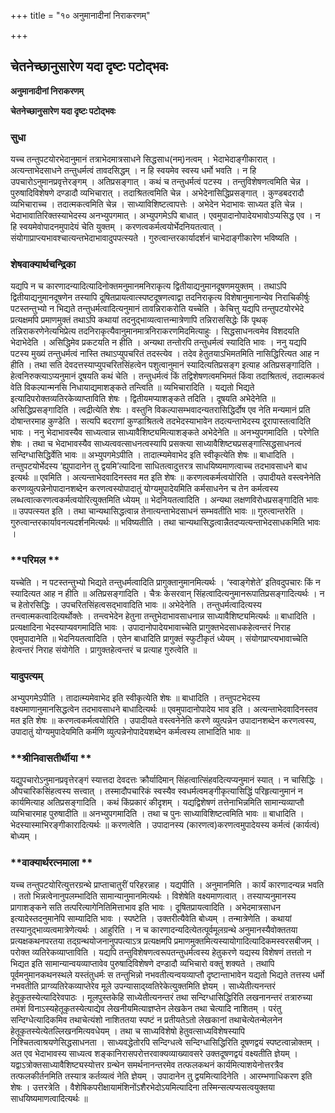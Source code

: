 +++
title = "१० अनुमानादीनां निराकरणम्"

+++


## चेतनेच्छानुसारेण यदा दृष्टः पटोद्भवः

**अनुमानादीनां निराकरणम्**

**चेतनेच्छानुसारेण यदा दृष्टः पटोद्भवः**

### **सुधा**

यच्च तन्तुपटयोरभेदानुमानं तत्राभेदमात्रसाधने सिद्धसाध(नम्)नत्वम् । भेदाभेदाङ्गीकारात् । अत्यन्ताभेदसाधने तन्तुधर्मत्वं तावदसिद्धम् । न हि स्वयमेव स्वस्य धर्मो भवति । न हि उपचारोऽनुमानप्रवृत्तेरङ्गम् । अतिप्रसङ्गात् । कथं च तन्तुधर्मत्वं पटस्य । तन्तुविशेषणत्वमिति चेन्न । पुरुषादिविशेषणे दण्डादौ व्यभिचारात् । तदाश्रितत्वमिति चेन्न । अभेदेनासिद्धिप्रसङ्गात् । कुण्डबदरादौ व्यभिचाराच्च । तदात्मकत्वमिति चेन्न । साध्याविशिष्टत्वापत्तेः । अभेदेन भेदाभावः साध्यत इति चेन्न । भेदाभावातिरिक्तस्याभेदस्य अनभ्युपगमात् । अभ्युपगमेऽपि बाधात् । एवमुपादानोपादेयभावोऽप्यसिद्ध एव । न हि स्वयमेवोपादनमुपादेयं चेति युक्तम् । करणत्वकर्मत्वयोर्भेदनियतत्वात् । संयोगाप्राप्त्यभावश्चात्यन्तभेदाभावादुपपत्स्यते । गुरुत्वान्तरकार्यादर्शनं चाभेदाङ्गीकारेण भविष्यति ।

### **शेषवाक्यार्थचन्द्रिका**

यद्यपि न च कारणादन्यादित्यादिनोक्तमनुमानमनिराकृत्य द्वितीयाद्यनुमानदूषणमयुक्तम् । तथाऽपि द्वितीयाद्यनुमानदूषणेन तस्यापि दूषितप्रायत्वात्स्पष्टदूषणत्वाद्वा तदनिराकृत्य विशेषानुमानान्येव निराचिकीर्षुः पटस्तन्तुभ्यो न भिद्यते तन्तुधर्मत्वादित्यनुमानं तावन्निराकरोति यच्चेति । केचित्तु यद्यपि तन्तुपटयोरभेदे प्रत्यक्षमपि प्रमाणमुक्तं तथाऽपि कथायां तदनुद्भाव्यत्वात्तन्मात्रेणापि तन्निराससिद्धेः किं पृथक् तन्निराकरणेनेत्यभिप्रेत्य तदनिराकृत्यैवानुमानमात्रनिराकरणमिदमित्याहुः । सिद्धसाधनत्वमेव विशदयति भेदाभेदेति । असिद्धिमेव प्रकटयति न हीति । अन्यथा तन्तोरपि तन्तुधर्मत्वं स्यादिति भावः । ननु यद्यपि पटस्य मुख्यं तन्तुधर्मत्वं नास्ति तथाऽप्युपचरितं तदस्त्येव । तदेव हेतुतयाऽभिमतमिति नासिद्धिरित्यत आह न हीति । तथा सति देवदत्तस्याप्युपचरितसिंहत्वेन पशुत्वानुमानं स्यादित्यतिप्रसङ्ग इत्याह अतिप्रसङ्गादिति । हेत्वनिरुक्त्याऽप्यनुमानं दूषयति कथं चेति । तन्तुधर्मत्वं किं तद्विशेषणत्वमभिमतं किंवा तदाश्रितत्वं, तदात्मकत्वं वेति विकल्पान्मनसि निधायाद्यमाशङ्कते तन्त्विति ॥ व्यभिचारादिति । यद्यतो भिद्यते इत्यादिपरोक्तव्यतिरकेव्याप्ताविति शेषः । द्वितीयमप्याशङ्कते तदिति । दूषयति अभेदेनेति ॥ असिद्धिप्रसङ्गादिति । त्वद्रीत्येति शेषः । वस्तुनि विकल्पासम्भवादन्यतरासिद्धिर्दोष एव नेति मन्यमानं प्रति दोषान्तरमाह कुण्डेति । सत्यपि बदराणां कुण्डाश्रितत्वे तदभेदस्याभावेन तदत्यन्ताभेदस्य दूरापास्तत्वादिति भावः । ननु भेदाभावस्यैव साध्यत्वान्न साध्यावैशिष्ट्यमित्याशङ्कते अभेदेनेति ॥ अनभ्युपगमादिति । परेणेति शेषः । तथा च भेदाभावस्यैव साध्यत्ववत्साधनत्वस्यापि प्रसक्त्या साध्यावैशिष्ट्यप्रसङ्गात्सिद्धसाधनत्वं सन्दिग्धासिद्धिर्वेति भावः ॥ अभ्युपगमेऽपीति । तादात्म्यमेवाभेद इति स्वीकृत्येति शेषः ॥ बाधादिति । तन्तुपटयोर्भेदस्य ‘ह्युपादानेन तु द्वयमि’त्यादिना साधितत्वादुत्तरत्र साधयिष्यमाणत्वाच्च तदभावसाधने बाध इत्यर्थः ॥ एवमिति । अत्यन्ताभेदवादिनस्तव मत इति शेषः ॥ करणत्वकर्मत्वयोरिति । उपादीयते वस्त्वनेनेति करणव्युत्पन्नेनोपादानशब्देन करणत्वस्योपादातुं योग्यमुपादेयमिति कर्मसाधनेन च तेन कर्मत्वस्य लब्धत्वात्करणत्वकर्मत्वयोरित्युक्तमिति ध्येयम् ॥ भेदनियतत्वादिति । अन्यथा लक्षणविरोधप्रसङ्गादिति भावः ॥ उपपत्स्यत इति । तथा चान्यथासिद्धत्वान्न तेनात्यन्ताभेदसाधनं सम्भवतीति भावः ॥ गुरुत्वान्तरेति । गुरुत्वान्तरकार्यावनत्यदर्शनमित्यर्थः ॥ भविष्यतीति । तथा चान्यथासिद्धत्वान्नैतदप्यत्यन्ताभेदसाधकमिति भावः ।

### **परिमल **

यच्चेति । न पटस्तन्तुभ्यो भिद्यते तन्तुधर्मत्वादिति प्रागुक्तानुमानमित्यर्थः । ‘स्वाङ्गेशेते’ इतिवदुपचारः किं न स्यादित्यत आह न हीति ॥ अतिप्रसङ्गादिति । चैत्रः केसरवान् सिंहत्वादित्यनुमानरूपातिप्रसङ्गादित्यर्थः । न च हेतोरसिद्धिः । उपचरितसिंहत्वसद्भावादिति भावः ॥ अभेदेनेति । तन्तुधर्मत्वादित्यस्य तन्त्वात्मकत्वादित्यर्थोक्तेः । तन्त्वभेदेन हेतुना तन्तुभेदाभावसाधनान्न साध्यावैशिष्ट्यमित्यर्थः ॥ बाधादिति । प्रत्यक्षादिना भेदस्याप्यवगमादिति भावः । उपादानोपादेयभावाच्चेति प्रागुक्तभेदसाधकहेत्वन्तरं निराह एवमुपादानेति ॥ भेदनियतत्वादिति । एतेन बाधादिति प्रागुक्तं स्फुटीकृतं ध्येयम् । संयोगप्राप्त्यभावाच्चेति हेत्वन्तरं निराह संयोगेति । प्रागुक्तहेत्वन्तरं च प्रत्याह गुरुत्वेति ॥

### **यादुपत्यम्**

अभ्युपगमेऽपीति । तादात्म्यमेवाभेद इति स्वीकृत्येति शेषः ॥ बाधादिति । तन्तुपटभेदस्य वक्ष्यमाणानुमानसिद्धत्वेन तदभावसाधने बाधादित्यर्थः ॥ एवमुपादानोपादेय भाव इति । अत्यन्ताभेदवादिनस्तव मत इति शेषः ॥ करणत्वकर्मत्वयोरिति । उपादीयते वस्त्वनेनेति करणे व्युत्पन्नेन उपादानशब्देन करणत्वस्य, उपादातुं योग्यमुपादेयमिति कर्मणि व्युत्पन्नेनोपादेयशब्देन कर्मत्वस्य लाभादिति भावः ॥

### **श्रीनिवासतीर्थीया **

यद्युपचारोऽनुमानप्रवृत्तेरङ्गं स्यात्तदा देवदत्तः क्रौर्यादिमान् सिंहत्वात्सिंहवदित्यप्यनुमानं स्यात् । न चासिद्धिः । औपचारिकसिंहत्वस्य सत्त्वात् । तस्मादौपचारिकं स्वस्यैव स्वधर्मत्वमङ्गीकृत्यासिद्धिं परिहृत्यानुमानं न कार्यमित्याह अतिप्रसङ्गादिति । कथं किंप्रकारं कीदृशम् । यद्यद्विशेषणं तत्तेनाभिन्नमिति सामान्यव्याप्तौ व्यभिचारमाह पुरुषादीति ॥ अनभ्युपगमादिति । तथा च पुनः साध्याविशिष्टत्वमिति भावः ॥ बाधादिति । भेदस्यास्माभिरङ्गीकारादित्यर्थः ॥ करणत्वेति । उपादानस्य (कारणत्व)करणत्वमुपादेयस्य कर्मत्वं (कार्यत्वं) बोध्यम् ।

### **वाक्यार्थरत्नमाला **

यच्च तन्तुपटयोरित्युत्तरग्रन्थे प्राप्ताचातुरीं परिहरन्नाह । यद्यपीति । अनुमानमिति । कार्यं कारणादन्यन्न भवति । ततो भिन्नत्वेनानुपलम्भादिति सामान्यानुमानमित्यर्थः । विशेषेति वक्ष्यमाणत्वात् । तस्याप्यनुमानस्य प्रागाशङ्कने सति तत्परित्यागेनितिमित्ताभाव इति भावः । दूषितप्रायत्वादिति । अभेदमात्रसाधन इत्यादेस्तदनुमानेपि साम्यादिति भावः । स्पष्टेति । उक्तरीत्यैवेति बोध्यम् । तन्मात्रेणेति । कथायां तस्यानुद्भाव्यत्वमात्रेणेत्यर्थः । आहुरिति । न च कारणादन्यदित्येतत्पूर्वमूलग्रन्थे अनुमानस्यैवोक्ततया प्रत्यक्षकथनपरतया तद्ग्रन्थयोजनानुपपत्याऽत्र प्रत्यक्षमपि प्रमाणमुक्तमित्यस्यायोगादित्यादिकमस्वरसबीजम् । परोक्त व्यतिरेकव्याप्ताविति । यद्यपि तन्तुविशेषणत्वरूपतन्तुधर्मत्वस्य हेतुकरणे यद्यस्य विशेषणं तत्ततो न भिद्यत इति सामान्यान्वयव्याप्तावेव पुरुषादिविशेषणे दण्डादौ व्यभिचारो वक्तुं शक्यते । तथापि पूर्वमनुमानकथनस्थले यस्तंतुधर्मः स तन्तुभिन्नो नभवतीत्यन्वयव्याप्तौ दृष्टान्ताभावेन यद्यतो भिद्यते तत्तस्य धर्मो नभवतीति प्राग्व्यतिरेकव्याप्तेरेव मूले उपन्यासाद्य्वतिरेकेत्युक्तमिति ज्ञेयम् । साध्येतीत्यनन्तरं हेतूकृतस्येत्यादिरेवपाठः । मूलपुस्तकेहि साध्येतीत्यनन्तरं तथा सन्दिग्धासिद्धिरिति लखनानन्तरं तत्रारुच्या तमंशं विनाऽस्यहेतूकृतस्येत्याद्येव लेखनीयमित्याज्ञप्तेन लेखकेन तथा चेत्यादि नाशितम् । परंतु सन्दिग्धेत्यादिकमिव तथाचेत्यंशो नाशिततया स्पष्टं न प्रतीयतेऽतो लेखकानां तथाचेत्येतन्मेलनेन हेतूकृतस्येत्येतल्लिखनमित्यवधेयम् । तथा च साध्यविशेषो हेतुवत्साध्यविशेषस्यापि निश्चितत्वाश्रयणेसिद्धसाधनता । साध्यवद्धेतोरपि सन्दिग्धत्वे सन्दिग्धासिद्धिरिति दूषणद्वयं स्पष्टत्वान्नोक्तम् । अत एव भेदाभावस्य साध्यत्व शङ्कानिरासपरोत्तरवाक्यव्याख्यावसरे उक्तदूषणद्वयं वक्ष्यतीति ज्ञेयम् । यद्वाऽत्रोक्तसाध्यावैशिष्ट्यस्योत्तर ग्रन्थेन समर्थनानन्तरमेव तत्फलकथनं कार्यमित्याशयेनोत्तरत्रैव तत्फलकीर्तनमिति तस्यात्र कर्तव्यत्वं नेति ज्ञेयम् । उपादानेन तु द्वयमित्यादिनेति । आरम्भणाधिकरण इति शेषः । उत्तरत्रेति । वैशेषिकपरीक्षायामंशिनोंऽशैरभेदोऽयमित्यादिना तस्मिन्सत्यप्यसत्वयुक्तया साधयिष्यमाणत्वादित्यर्थः ॥

